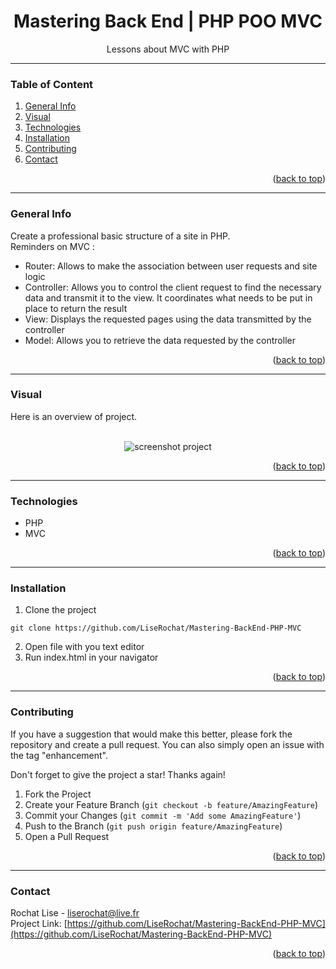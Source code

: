 <div id="top"></div>

<div align="center">
  <h1> Mastering Back End | PHP POO MVC</h1>
  <p> Lessons about MVC with PHP</p>
</div>

***

### Table of Content
1. [General Info](#general-info)
3. [Visual](#visual)
4. [Technologies](#technologies)
5. [Installation](#installation)
6. [Contributing](#contributing)
7. [Contact](#contact)
<p align="right">(<a href="#top">back to top</a>)</p>

***

### General Info
Create a professional basic structure of a site in PHP.<br>
Reminders on MVC :<br>
- Router: Allows to make the association between user requests and site logic 
- Controller: Allows you to control the client request to find the necessary data and transmit it to the view. It coordinates what needs to be put in place to return the result
- View: Displays the requested pages using the data transmitted by the controller
- Model: Allows you to retrieve the data requested by the controller
<p align="right">(<a href="#top">back to top</a>)</p>

***

### Visual
Here is an overview of project. </br>
</br>
<div align="center">
  <img src="public/assets/img/screenshot01.png" alt="screenshot project">
</div>
<p align="right">(<a href="#top">back to top</a>)</p>

***

### Technologies
- PHP
- MVC

<p align="right">(<a href="#top">back to top</a>)</p>

***

### Installation

1. Clone the project
```
git clone https://github.com/LiseRochat/Mastering-BackEnd-PHP-MVC
```
2. Open file with you text editor 
3. Run index.html in your navigator
<p align="right">(<a href="#top">back to top</a>)</p>

***

### Contributing
If you have a suggestion that would make this better, please fork the repository and create a pull request. You can also simply open an issue with the tag "enhancement".

Don't forget to give the project a star! Thanks again!

1. Fork the Project
2. Create your Feature Branch (`git checkout -b feature/AmazingFeature`)
3. Commit your Changes (`git commit -m 'Add some AmazingFeature'`)
4. Push to the Branch (`git push origin feature/AmazingFeature`)
5. Open a Pull Request
<p align="right">(<a href="#top">back to top</a>)</p>

***

### Contact 
Rochat Lise - liserochat@live.fr </br>
Project Link: [https://github.com/LiseRochat/Mastering-BackEnd-PHP-MVC](https://github.com/LiseRochat/Mastering-BackEnd-PHP-MVC)
<br>
<p align="right">(<a href="#top">back to top</a>)</p>



